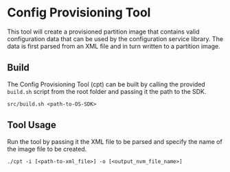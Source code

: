# Config Provisioning Tool
This tool will create a provisioned partition image that contains valid
configuration data that can be used by the configuration service library.
The data is first parsed from an XML file and in turn written to a partition image.

## Build
The Config Provisioning Tool (cpt) can be built by calling the provided
``build.sh`` script from the root folder and passing it the path to the SDK.
 ```
 src/build.sh <path-to-OS-SDK>
 ```

## Tool Usage
Run the tool by passing it the XML file to be parsed and specify the name of the
image file to be created.
```
./cpt -i [<path-to-xml_file>] -o [<output_nvm_file_name>]
```
